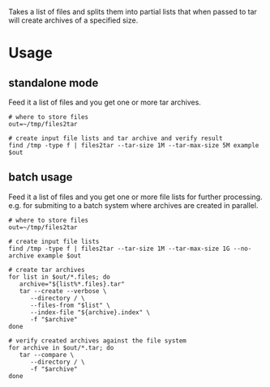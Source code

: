 Takes a list of files and splits them into partial lists that when passed to
tar will create archives of a specified size.


# Usage #

## standalone mode ##
Feed it a list of files and you get one or more tar archives.

```shell
# where to store files
out=~/tmp/files2tar

# create input file lists and tar archive and verify result
find /tmp -type f | files2tar --tar-size 1M --tar-max-size 5M example $out
```

## batch usage ##
Feed it a list of files and you get one or more file lists for further processing.
e.g. for submiting to a batch system where archives are created in parallel.

```shell
# where to store files
out=~/tmp/files2tar

# create input file lists
find /tmp -type f | files2tar --tar-size 1M --tar-max-size 1G --no-archive example $out

# create tar archives
for list in $out/*.files; do
   archive="${list%*.files}.tar"
   tar --create --verbose \
      --directory / \
      --files-from "$list" \
      --index-file "${archive}.index" \
      -f "$archive"
done

# verify created archives against the file system
for archive in $out/*.tar; do
   tar --compare \
      --directory / \
      -f "$archive"
done
```
